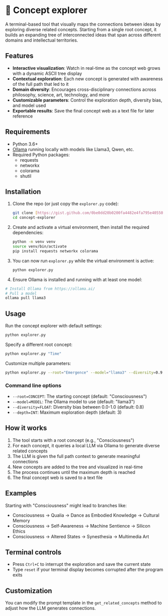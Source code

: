 # 🌳 Concept explorer
A terminal-based tool that visually maps the connections between ideas by exploring diverse related concepts. Starting from a single root concept, it builds an expanding tree of interconnected ideas that span across different domains and intellectual territories.

## Features

- **Interactive visualization**: Watch in real-time as the concept web grows with a dynamic ASCII tree display
- **Contextual exploration**: Each new concept is generated with awareness of the full path that led to it
- **Domain diversity**: Encourages cross-disciplinary connections across philosophy, science, art, technology, and more
- **Customizable parameters**: Control the exploration depth, diversity bias, and model used
- **Exportable results**: Save the final concept web as a text file for later reference

## Requirements

- Python 3.6+
- [Ollama](https://ollama.ai/) running locally with models like Llama3, Qwen, etc.
- Required Python packages:
    - requests
    - networkx
    - colorama
    - shutil

## Installation

1. Clone the repo (or just copy the `explorer.py` code):

    ```bash
    git clone [https://gist.github.com/0be0dd20b0200fa4482e4fa795e40550.git](https://github.com/UdaraJay/concept-explorer.git)
    cd concept-explorer
    ```

2. Create and activate a virtual environment, then install the required dependencies:

    ```bash
    python -m venv venv
    source venv/bin/activate
    pip install requests networkx colorama
    ```

3. You can now run `explorer.py` while the virtual environment is active:

    ```bash
    python explorer.py
    ```

3. Ensure Ollama is installed and running with at least one model:

```bash
# Install Ollama from https://ollama.ai/
# Pull a model
ollama pull llama3
```

## Usage

Run the concept explorer with default settings:

```bash
python explorer.py
```

Specify a different root concept:

```bash
python explorer.py "Time"
```

Customize multiple parameters:

```bash
python explorer.py --root="Emergence" --model="llama3" --diversity=0.9 --depth=100
```

### Command line options

- `--root=CONCEPT`: The starting concept (default: "Consciousness")
- `--model=MODEL`: The Ollama model to use (default: "llama3")
- `--diversity=FLOAT`: Diversity bias between 0.0-1.0 (default: 0.8)
- `--depth=INT`: Maximum exploration depth (default: 3)

## How it works

1. The tool starts with a root concept (e.g., "Consciousness")
2. For each concept, it queries a local LLM via Ollama to generate diverse related concepts
3. The LLM is given the full path context to generate meaningful connections
4. New concepts are added to the tree and visualized in real-time
5. The process continues until the maximum depth is reached
6. The final concept web is saved to a text file

## Examples

Starting with "Consciousness" might lead to branches like:

- Consciousness → Qualia → Dance as Embodied Knowledge → Cultural Memory
- Consciousness → Self-Awareness → Machine Sentience → Silicon Ethics
- Consciousness → Altered States → Synesthesia → Multimedia Art

## Terminal controls

- Press `Ctrl+C` to interrupt the exploration and save the current state
- Type `reset` if your terminal display becomes corrupted after the program exits

## Customization

You can modify the prompt template in the `get_related_concepts` method to adjust how the LLM generates connections.
